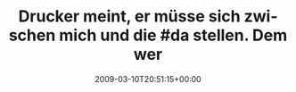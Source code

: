 ---
retweeted: false
source: <a href="http://twitter.com" rel="nofollow">Twitter Web Client</a>
entities:
  hashtags:
  - text: da
    indices:
    - '51'
    - '54'
  symbols: []
  user_mentions: []
  urls: []
display_text_range:
- '0'
- '107'
favorite_count: '0'
id_str: '1307256993'
truncated: false
retweet_count: '0'
id: '1307256993'
created_at: Tue Mar 10 20:51:15 +0000 2009
favorited: false
full_text: 'Drucker meint, er müsse sich zwischen mich und die #da stellen. Dem werd
  ich aber mal die Düsen reinigen...'
lang: de
tags:
- da
- pesos/twitter
date: '2009-03-10T20:51:15+00:00'
src: https://twitter.com/bascht/status/1307256993
original_url: https://twitter.com/bascht/status/1307256993
type: twitter_tweet
text: 'Drucker meint, er müsse sich zwischen mich und die #da stellen. Dem werd ich
  aber mal die Düsen reinigen...'
title: 'Drucker meint, er müsse sich zwischen mich und die #da stellen. Dem wer'

---